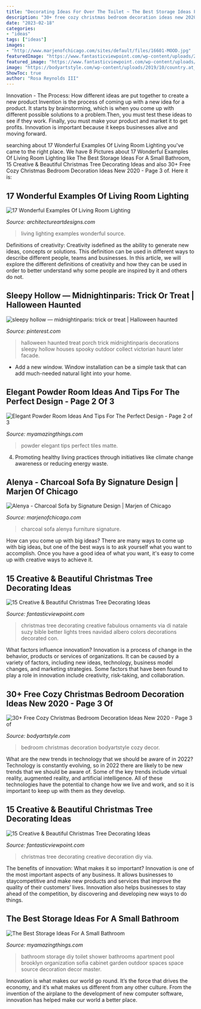```yaml
---
title: "Decorating Ideas For Over The Toilet ~ The Best Storage Ideas For A Small Bathroom"
description: "30+ free cozy christmas bedroom decoration ideas new 2020"
date: "2023-02-18"
categories:
- "ideas"
tags: ["ideas"]
images:
- "http://www.marjenofchicago.com/sites/default/files/16601-MOOD.jpg"
featuredImage: "https://www.fantasticviewpoint.com/wp-content/uploads/2014/12/DIY-Christmas-Tree-decoration-Ideas-25.jpg"
featured_image: "https://www.fantasticviewpoint.com/wp-content/uploads/2014/12/DIY-Christmas-Tree-decoration-Ideas-25.jpg"
image: "https://bodyartstyle.com/wp-content/uploads/2019/10/country.at_heart_46848669_538054626662968_7342301985661755595_n.jpg"
ShowToc: true
author: "Rosa Reynolds III"
---
```



Innovation - The Process: How different ideas are put together to create a new product
Invention is the process of coming up with a new idea for a product. It starts by brainstorming, which is when you come up with different possible solutions to a problem.Then, you must test these ideas to see if they work. Finally, you must make your product and market it to get profits. Innovation is important because it keeps businesses alive and moving forward.

	

		
searching about 17 Wonderful Examples Of Living Room Lighting you've came to the right place. We have 8 Pictures about 17 Wonderful Examples Of Living Room Lighting like The Best Storage Ideas For A Small Bathroom, 15 Creative &amp; Beautiful Christmas Tree Decorating Ideas and also 30+ Free Cozy Christmas Bedroom Decoration Ideas New 2020 - Page 3 of. Here it is:
		
    
## 17 Wonderful Examples Of Living Room Lighting

<img loading=lazy src="https://www.architectureartdesigns.com/wp-content/uploads/2016/05/1-9.jpg" onerror="this.onerror=null;this.src='https://tse1.mm.bing.net/th?id=OIP.uTbhZaqEIZW8E8DauPOyDQHaE2&amp;pid=15.1';" alt="17 Wonderful Examples Of Living Room Lighting">

_Source: architectureartdesigns.com_

>living lighting examples wonderful source. 

	

Definitions of creativity:
Creativity isdefined as the ability to generate new ideas, concepts or solutions. This definition can be used in different ways to describe different people, teams and businesses. In this article, we will explore the different definitions of creativity and how they can be used in order to better understand why some people are inspired by it and others do not.

    
## Sleepy Hollow — Midnightinparis: Trick Or Treat | Halloween Haunted

<img loading=lazy src="https://i.pinimg.com/736x/58/f1/a4/58f1a4152c607384331930f204107d23.jpg" onerror="this.onerror=null;this.src='https://tse3.mm.bing.net/th?id=OIP.UYGxUrX1aVnaDAPZyZqONwHaLI&amp;pid=15.1';" alt="sleepy hollow — midnightinparis: trick or treat | Halloween haunted">

_Source: pinterest.com_

>halloween haunted treat porch trick midnightinparis decorations sleepy hollow houses spooky outdoor collect victorian haunt later facade. 

	

- Add a new window. Window installation can be a simple task that can add much-needed natural light into your home.

    
## Elegant Powder Room Ideas And Tips For The Perfect Design - Page 2 Of 3

<img loading=lazy src="http://myamazingthings.com/wp-content/uploads/2017/10/powder-room-7-.jpg" onerror="this.onerror=null;this.src='https://tse2.mm.bing.net/th?id=OIP.8J4nhn_kVgvK36UUcQZuwgHaLH&amp;pid=15.1';" alt="Elegant Powder Room Ideas And Tips For The Perfect Design - Page 2 of 3">

_Source: myamazingthings.com_

>powder elegant tips perfect tiles matte. 

	

4. Promoting healthy living practices through initiatives like climate change awareness or reducing energy waste. 

    
## Alenya - Charcoal Sofa By Signature Design | Marjen Of Chicago

<img loading=lazy src="http://www.marjenofchicago.com/sites/default/files/16601-MOOD.jpg" onerror="this.onerror=null;this.src='https://tse2.mm.bing.net/th?id=OIP.fR-l0_AWHIzqbu87WgKFwQHaI_&amp;pid=15.1';" alt="Alenya - Charcoal Sofa by Signature Design | Marjen of Chicago">

_Source: marjenofchicago.com_

>charcoal sofa alenya furniture signature. 

	

How can you come up with big ideas?
There are many ways to come up with big ideas, but one of the best ways is to ask yourself what you want to accomplish. Once you have a good idea of what you want, it's easy to come up with creative ways to achieve it.

    
## 15 Creative &amp; Beautiful Christmas Tree Decorating Ideas

<img loading=lazy src="http://www.fantasticviewpoint.com/wp-content/uploads/2014/12/santas-best-christmas-designs-.-com-Suzy-q-better-decorating-bible-blog-fabulous-Christmas-tree-how-to-design-home-makeover-color-scheme-ornaments-lights-wire-trunk-beads-garland-nuts.jpg" onerror="this.onerror=null;this.src='https://tse2.mm.bing.net/th?id=OIP.KzJyavuH7OjNeZQy4hEfawHaJ5&amp;pid=15.1';" alt="15 Creative &amp; Beautiful Christmas Tree Decorating Ideas">

_Source: fantasticviewpoint.com_

>christmas tree decorating creative fabulous ornaments via di natale suzy bible better lights trees navidad albero colors decorations decorated con. 

	

What factors influence innovation?
Innovation is a process of change in the behavior, products or services of organizations. It can be caused by a variety of factors, including new ideas, technology, business model changes, and marketing strategies.
Some factors that have been found to play a role in innovation include creativity, risk-taking, and collaboration.

    
## 30+ Free Cozy Christmas Bedroom Decoration Ideas New 2020 - Page 3 Of

<img loading=lazy src="https://bodyartstyle.com/wp-content/uploads/2019/10/country.at_heart_46848669_538054626662968_7342301985661755595_n.jpg" onerror="this.onerror=null;this.src='https://tse2.mm.bing.net/th?id=OIP.bMxUqYz2YTpeyjijQMhcWQHaLJ&amp;pid=15.1';" alt="30+ Free Cozy Christmas Bedroom Decoration Ideas New 2020 - Page 3 of">

_Source: bodyartstyle.com_

>bedroom christmas decoration bodyartstyle cozy decor. 

	

What are the new trends in technology that we should be aware of in 2022?
Technology is constantly evolving, so in 2022 there are likely to be new trends that we should be aware of. Some of the key trends include virtual reality, augmented reality, and artificial intelligence. All of these technologies have the potential to change how we live and work, and so it is important to keep up with them as they develop.

    
## 15 Creative &amp; Beautiful Christmas Tree Decorating Ideas

<img loading=lazy src="https://www.fantasticviewpoint.com/wp-content/uploads/2014/12/DIY-Christmas-Tree-decoration-Ideas-25.jpg" onerror="this.onerror=null;this.src='https://tse3.mm.bing.net/th?id=OIP.KCyq57DgWGdes6GMUVk9aAHaLR&amp;pid=15.1';" alt="15 Creative &amp; Beautiful Christmas Tree Decorating Ideas">

_Source: fantasticviewpoint.com_

>christmas tree decorating creative decoration diy via. 

	

The benefits of innovation: What makes it so important?
Innovation is one of the most important aspects of any business. It allows businesses to staycompetitive and make new products and services that improve the quality of their customers’ lives. Innovation also helps businesses to stay ahead of the competition, by discovering and developing new ways to do things.

    
## The Best Storage Ideas For A Small Bathroom

<img loading=lazy src="http://myamazingthings.com/wp-content/uploads/2017/02/high-DIY-wooden-cabinet-painted-with-white-color-over-toilet-for-tiny-bathroom-spaces-with-marble-wall-decoration-ideas-680x1024.jpg" onerror="this.onerror=null;this.src='https://tse3.mm.bing.net/th?id=OIP.QhQN822BQ1wrOd6FtaLMpwHaLJ&amp;pid=15.1';" alt="The Best Storage Ideas For A Small Bathroom">

_Source: myamazingthings.com_

>bathroom storage diy toilet shower bathrooms apartment pool brooklyn organization sofia cabinet garden outdoor spaces space source decoration decor master. 

	

Innovation is what makes our world go round. It’s the force that drives the economy, and it’s what makes us different from any other culture. From the invention of the airplane to the development of new computer software, innovation has helped make our world a better place.

